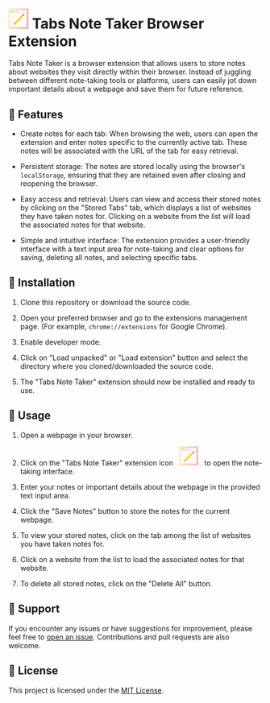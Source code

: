 # <img src="icon.png" alt="Extension Icon" width="8%"> Tabs Note Taker Browser Extension

Tabs Note Taker is a browser extension that allows users to store notes about websites they visit directly within their browser. Instead of juggling between different note-taking tools or platforms, users can easily jot down important details about a webpage and save them for future reference.

## 🚀 Features

- Create notes for each tab: When browsing the web, users can open the extension and enter notes specific to the currently active tab. These notes will be associated with the URL of the tab for easy retrieval.

- Persistent storage: The notes are stored locally using the browser's `localStorage`, ensuring that they are retained even after closing and reopening the browser.

- Easy access and retrieval: Users can view and access their stored notes by clicking on the "Stored Tabs" tab, which displays a list of websites they have taken notes for. Clicking on a website from the list will load the associated notes for that website.

- Simple and intuitive interface: The extension provides a user-friendly interface with a text input area for note-taking and clear options for saving, deleting all notes, and selecting specific tabs.

## 🔧 Installation

1. Clone this repository or download the source code.

2. Open your preferred browser and go to the extensions management page. (For example, `chrome://extensions` for Google Chrome).

3. Enable developer mode.

4. Click on "Load unpacked" or "Load extension" button and select the directory where you cloned/downloaded the source code.

5. The "Tabs Note Taker" extension should now be installed and ready to use.

## 📖 Usage

1. Open a webpage in your browser.

2. Click on the "Tabs Note Taker" extension icon &nbsp; <img src="icon.png" alt="Extension Icon" width="8%"> &nbsp; to open the note-taking interface.

3. Enter your notes or important details about the webpage in the provided text input area.

4. Click the "Save Notes" button to store the notes for the current webpage.

5. To view your stored notes, click on the tab among the list of websites you have taken notes for.

6. Click on a website from the list to load the associated notes for that website.

7. To delete all stored notes, click on the "Delete All" button.

## 🤝 Support

If you encounter any issues or have suggestions for improvement, please feel free to [open an issue](https://github.com/your-username/tabs-note-taker-extension/issues). Contributions and pull requests are also welcome.

## 📄 License

This project is licensed under the [MIT License](LICENSE.txt).
